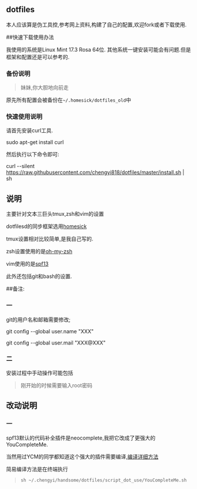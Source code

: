 ## dotfiles
本人应该算是伪工具控,参考网上资料,构建了自己的配置,欢迎fork或者下载使用.

##快速下载使用办法

我使用的系统是Linux Mint 17.3 Rosa 64位.
其他系统一键安装可能会有问题.但是框架和配置还是可以参考的.

### 备份说明

> 妹妹,你大胆地向前走

原先所有配置会被备份在`~/.homesick/dotfiles_old`中

### 快速使用说明

请首先安装curl工具.

sudo apt-get install curl

然后执行以下命令即可:

curl --silent
https://raw.githubusercontent.com/chengyi818/dotfiles/master/install.sh | sh

## 说明
主要针对文本三巨头tmux,zsh和vim的设置

dotfilesd的同步框架选用[homesick](https://github.com/technicalpickles/homesick)

tmux设置相对比较简单,是我自己写的.

zsh设置使用的是[oh-my-zsh](https://github.com/robbyrussell/oh-my-zsh)

vim使用的是[spf13](https://github.com/spf13/spf13-vim)

此外还包括git和bash的设置.

##备注:

### 一

git的用户名和邮箱需要修改;

git config --global user.name "XXX"

git config --global user.mail "XXX@XXX"

### 二

安装过程中手动操作可能包括

> 刚开始的时候需要输入root密码

## 改动说明

### 一
spf13默认的代码补全插件是neocomplete,我把它改成了更强大的YouCompleteMe.

当然用过YCM的同学都知道这个强大的插件需要编译,[编译详细方法](https://github.com/Valloric/YouCompleteMe)

简易编译方法是在终端执行

> `sh ~/.chengyi/handsome/dotfiles/script_dot_use/YouCompleteMe.sh`
